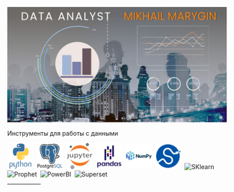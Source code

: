[![Mikhail's GitHub Banner](./header2.jpg)](https://stepik.org/users/489738589/profile)


Инструменты для работы с данными
<div>
  <img src='https://github.com/devicons/devicon/blob/55609aa5bd817ff167afce0d965585c92040787a/icons/python/python-original-wordmark.svg'
title="Python" alt="Python" width="60" height="60"/>&nbsp;
  <img src='https://github.com/devicons/devicon/blob/55609aa5bd817ff167afce0d965585c92040787a/icons/postgresql/postgresql-original-wordmark.svg'
title="Postgres" alt="Postgres" width="60" height="60"/>&nbsp;
  <img src='https://github.com/devicons/devicon/blob/55609aa5bd817ff167afce0d965585c92040787a/icons/jupyter/jupyter-original-wordmark.svg'
title="Jupyter" alt="Jupyter" width="60" height="60"/>&nbsp;
  <img src='https://github.com/devicons/devicon/blob/55609aa5bd817ff167afce0d965585c92040787a/icons/pandas/pandas-original-wordmark.svg' title="Pandas" alt="Pandas" width="60" height="60"/>&nbsp;
<img src='https://github.com/devicons/devicon/blob/55609aa5bd817ff167afce0d965585c92040787a/icons/numpy/numpy-original-wordmark.svg'
title="Numpy" alt="Numpy" width="60" height="60"/>&nbsp;
  <img src='https://raw.githubusercontent.com/scipy/scipy/main/doc/source/_static/logo.svg'
title="Scipy" alt="Scipy" width="60" height="60"/>&nbsp;
<img src='https://raw.githubusercontent.com/scikit-learn/scikit-learn/main/doc/logos/scikit-learn-logo.png'
title="SKlearn" alt="SKlearn" width="110" height="60"/>&nbsp;
<img src='https://forecastr-io.herokuapp.com/static/img/facebook_prophet_icon.png'
title="Prophet" alt="Prophet" width="60" height="60"/>&nbsp;
<img src='https://github.com/microsoft/PowerBI-Icons/blob/2bf1c982fb24528eee1559a96a25eb534c175cfd/SVG/Power-BI.svg'
title="PowerBI" alt="PowerBI" width="60" height="60"/>&nbsp;
<img src='https://upload.wikimedia.org/wikipedia/commons/0/0e/Superset_logo.svg'
title="Superset" alt="Superset" width="110" height="60"/>&nbsp;
</div>
____________

